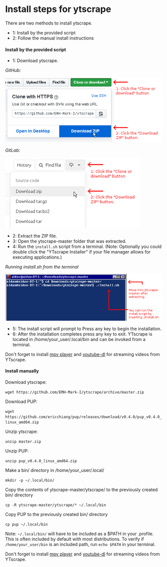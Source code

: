 # Install steps for ytscrape

There are two methods to install ytscrape.

- 1: Install by the provided script
- 2: Follow the manual install instructions

#### Install by the provided script

- 1: Download ytscrape.

*GitHub:*

![](images/script_install_steps/sc_1.png "Downloading the ZIP file from GitHub.")

*GitLab:*

![](images/script_install_steps/sc_2.png "Downloading the ZIP file from GitLab.")

- 2: Extract the ZIP file.
- 3: Open the ytscrape-master folder that was extracted.
- 4: Run the `install.sh` script from a terminal. (Note: Optionally you could double click the "YTscrape Installer" if your file manager allows for executing applications.)

*Running install.sh from the terminal*

![](images/script_install_steps/sc_3.png "Run install.sh.")

- 5: The install script will prompt to Press any key to begin the installation.
- 6: After the installation completes press any key to exit. YTscrape is located in /home/your_user/.local/bin and can be invoked from a terminal.

Don't forget to install [mpv player](https://github.com/mpv-player/mpv/) and [youtube-dl](https://rg3.github.io/youtube-dl/) for streaming videos from YTscrape.

#### Install manually

Download ytscrape:

`wget https://github.com/EMH-Mark-I/ytscrape/archive/master.zip`

Download PUP:

`wget https://github.com/ericchiang/pup/releases/download/v0.4.0/pup_v0.4.0_linux_amd64.zip`

Unzip ytscrape:

`unzip master.zip`

Unzip PUP:

`unzip pup_v0.4.0_linux_amd64.zip`

Make a bin/ directory in /home/your_user/.local/

`mkdir -p ~/.local/bin/`

Copy the contents of ytscrape-master/ytscrape/ to the previously created bin/ directory

`cp -R ytscrape-master/ytscrape/* ~/.local/bin`

Copy PUP to the previously created bin/ directory

`cp pup ~/.local/bin`

Note: `~/.local/bin/` will have to be included as a $PATH in your .profile. This is often included by default with most distributions. To verify if `/home/your_user/bin` is an included path, run `echo $PATH` in your terminal.

Don't forget to install [mpv player](https://github.com/mpv-player/mpv/) and [youtube-dl](https://rg3.github.io/youtube-dl/) for streaming videos from YTscrape.